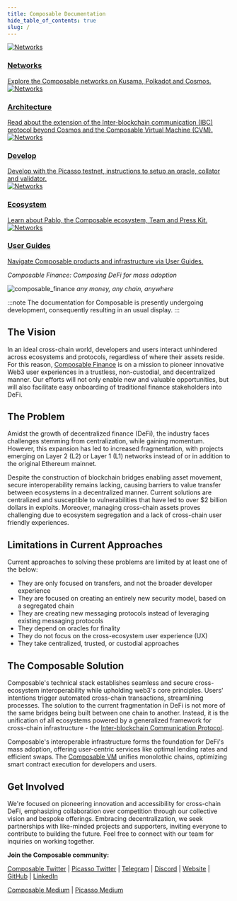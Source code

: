 ```yaml
---
title: Composable Documentation
hide_table_of_contents: true
slug: /
---
```


<div class="container">
  <div class="row">
    <div class="col col--4">
      <a href="/networks/picasso-parachain-overview">
        <div class="card">
          <div class="card__image">
            <img src="https://res.cloudinary.com/dmgmny0ro/image/upload/v1692300392/Frame-1_wkr6kl.png" alt="Networks" alt="Networks"/>
          </div>
          <div class="card__body">
            <h3>Networks</h3>
            Explore the Composable networks on Kusama, Polkadot and Cosmos.
          </div>
        </div>
      </a>
    </div>
    <div class="col col--4">
      <a href="/technology/composable-ibc">
        <div class="card">
          <div class="card__image">
            <img src="https://res.cloudinary.com/dmgmny0ro/image/upload/v1696206885/Frame_2_mtjzkc.png" alt="Networks" alt="Architecture" />
          </div>
          <div class="card__body">
            <h3>Architecture</h3>
              Read about the extension of the Inter-blockchain communication (IBC) protocol beyond Cosmos and the Composable Virtual Machine (CVM).
          </div>
        </div>
      </a>
    </div>
    <div class="col col--4">
      <a href="/nix">
        <div class="card">
          <div class="card__image">
            <img src="https://res.cloudinary.com/dmgmny0ro/image/upload/v1696206944/Frame_4_gepwoe.png" alt="Networks" alt="Develop" />
          </div>
          <div class="card__body">
            <h3>Develop</h3>
              Develop with the Picasso testnet, instructions to setup an oracle, collator and validator.
          </div>
        </div>
      </a>
    </div>
    <div class="col col--4">
      <a href="/ecosystem/composable-ecosystem">
        <div class="card">
          <div class="card__image">
            <img src="https://res.cloudinary.com/dmgmny0ro/image/upload/v1692300391/Frame-5_lyc6as.png" alt="Networks" alt="Networks" />
          </div>
          <div class="card__body">
            <h3>Ecosystem</h3>
             Learn about Pablo, the Composable ecosystem, Team and Press Kit. 
          </div>
        </div>
      </a>
    </div>
    <div class="col col--4">
      <a href="/user-guides">
        <div class="card">
          <div class="card__image">
            <img src="https://res.cloudinary.com/dmgmny0ro/image/upload/v1692300392/Frame-6_tscayb.png" alt="Networks" alt="Networks" />
          </div>
          <div class="card__body">
            <h3>User Guides</h3>
              Navigate Composable products and infrastructure via User Guides.
          </div>
        </div>
      </a>
    </div>
  </div>
</div>




*Composable Finance: Composing DeFi for mass adoption*

![composable_finance](./composable-face-banner.png)
*any money, any chain, anywhere*

:::note
The documentation for Composable is presently undergoing development, consequently resulting in an usual display.
:::
## The Vision

In an ideal cross-chain world, developers and users interact unhindered across ecosystems and protocols, regardless of 
where their assets reside. For this reason, [Composable Finance](https://www.composable.finance/) 
is on a mission to pioneer innovative Web3 user experiences in a trustless, non-custodial, and decentralized manner. 
Our efforts will not only enable new and valuable opportunities, but will also facilitate easy onboarding of traditional
finance stakeholders into DeFi.

## The Problem

Amidst the growth of decentralized finance (DeFi), the industry faces challenges stemming from centralization, while gaining momentum. However, this expansion has led to increased fragmentation, with projects emerging on Layer 2 (L2) or Layer 1 (L1) networks instead of or in addition to the original Ethereum mainnet.

Despite the construction of blockchain bridges enabling asset movement, secure interoperability remains lacking, causing barriers to value transfer between ecosystems in a decentralized manner. Current solutions are centralized and susceptible to vulnerabilities that have led to over $2 billion dollars in exploits. Moreover, managing cross-chain assets proves challenging due to ecosystem segregation and a lack of cross-chain user friendly experiences. 

## Limitations in Current Approaches
Current approaches to solving these problems are limited by at least one of the below:
- They are only focused on transfers, and not the broader developer experience
- They are focused on creating an entirely new security model, based on a segregated chain
- They are creating new messaging protocols instead of leveraging existing messaging protocols
- They depend on oracles for finality
- They do not focus on the cross-ecosystem user experience (UX)
- They take centralized, trusted, or custodial approaches

## The Composable Solution

Composable's technical stack establishes seamless and secure cross-ecosystem interoperability while upholding web3's core principles. Users' intentions trigger automated cross-chain transactions, streamlining processes. The solution to the current fragmentation in DeFi is not more of the same bridges being built between one chain to another. Instead, it is the unification of all ecosystems powered by a generalized framework for cross-chain infrastructure - the [Inter-blockchain Communication Protocol](https://ibcprotocol.org/). 

Composable's interoperable infrastructure forms the foundation for DeFi's mass adoption, offering user-centric services like optimal lending rates and efficient swaps. The [Composable VM](./technology/cvm.md) unifies monolothic chains, optimizing smart contract execution for developers and users.

## Get Involved

We're focused on pioneering innovation and accessibility for cross-chain DeFi, emphasizing collaboration over competition through our collective vision and bespoke offerings. Embracing decentralization, we seek partnerships with like-minded projects and supporters, inviting everyone to contribute to building the future. Feel free to connect with our team for inquiries on working together.

**Join the Composable community:**

[Composable Twitter](https://twitter.com/ComposableFin) | [Picasso Twitter](https://twitter.com/Picasso_Network) | 
[Telegram](https://t.me/composable_chat) | [Discord](https://discord.com/invite/composable) | 
[Website](https://www.composable.finance/) | [GitHub](https://github.com/ComposableFi) | 
[LinkedIn](https://www.linkedin.com/company/composable-finance/)

[Composable Medium](https://composablefi.medium.com/about) | [Picasso Medium](https://medium.com/@picasso_network)